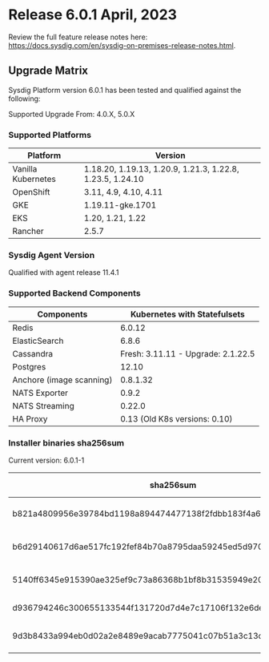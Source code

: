 Release 6.0.1 April, 2023
===

Review the full feature release notes here: https://docs.sysdig.com/en/sysdig-on-premises-release-notes.html.

Upgrade Matrix
---

Sysdig Platform version 6.0.1 has been tested and qualified against the following:

Supported Upgrade From: 4.0.X, 5.0.X

### Supported Platforms

| **Platform** | **Version** |
|---|---|
| Vanilla Kubernetes          | 1.18.20, 1.19.13, 1.20.9, 1.21.3, 1.22.8, 1.23.5, 1.24.10 |
| OpenShift                   | 3.11, 4.9, 4.10, 4.11 |
| GKE                         | 1.19.11-gke.1701 |
| EKS                         | 1.20, 1.21, 1.22 |
| Rancher                     | 2.5.7 |

### Sysdig Agent Version

Qualified with agent release 11.4.1

### Supported Backend Components

| **Components** | **Kubernetes with Statefulsets** |
|---|---|
| Redis                      | 6.0.12 |
| ElasticSearch              | 6.8.6 |
| Cassandra                  | Fresh: 3.11.11 - Upgrade: 2.1.22.5 |
| Postgres                   | 12.10 |
| Anchore (image scanning)   | 0.8.1.32 |
| NATS Exporter              | 0.9.2 |
| NATS Streaming             | 0.22.0 |
| HA Proxy                   | 0.13 (Old K8s versions: 0.10) |


### Installer binaries sha256sum

Current version: 6.0.1-1

| **sha256sum** | **Installer binary ** |
|---|---|
| b821a4809956e39784bd1198a894474477138f2fdbb183f4a6ea90c4302e12c6 | installer-darwin-amd64 |
| b6d29140617d6ae517fc192fef84b70a8795daa59245ed5d970ae1ebe16d3415 | installer-darwin-arm64 |
| 5140ff6345e915390ae325ef9c73a86368b1bf8b31535949e209f3a1dcd6d2a2 | installer-linux-amd64 |
| d936794246c300655133544f131720d7d4e7c17106f132e6decb2b84ba790c4b | installer-linux-arm |
| 9d3b8433a994eb0d02a2e8489e9acab7775041c07b51a3c13c9728932cc6102a | installer-linux-arm64 |
